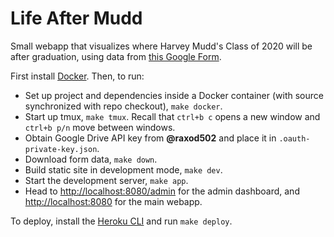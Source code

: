 # Life After Mudd

Small webapp that visualizes where Harvey Mudd's Class of 2020 will be
after graduation, using data from [this Google
Form](https://forms.gle/PqEHTjpBDGBXfH4W8).

First install [Docker](https://www.docker.com/). Then, to run:
* Set up project and dependencies inside a Docker container (with
  source synchronized with repo checkout), `make docker`.
* Start up tmux, `make tmux`. Recall that `ctrl+b c` opens a new
  window and `ctrl+b p/n` move between windows.
* Obtain Google Drive API key from **@raxod502** and place it in
  `.oauth-private-key.json`.
* Download form data, `make down`.
* Build static site in development mode, `make dev`.
* Start the development server, `make app`.
* Head to <http://localhost:8080/admin> for the admin dashboard, and
  <http://localhost:8080> for the main webapp.

To deploy, install the [Heroku
CLI](https://devcenter.heroku.com/articles/heroku-cli) and run `make
deploy`.
